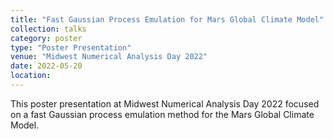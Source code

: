 ```yaml
---
title: "Fast Gaussian Process Emulation for Mars Global Climate Model"
collection: talks
category: poster
type: "Poster Presentation"
venue: "Midwest Numerical Analysis Day 2022"
date: 2022-05-20
location: 
---
```


This poster presentation at Midwest Numerical Analysis Day 2022 focused on a fast Gaussian process emulation method for the Mars Global Climate Model.